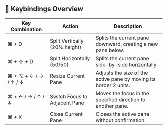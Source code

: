 ## 🔑 Keybindings Overview

| Key Combination              | Action                       | Description                                                      |
|------------------------------|------------------------------|------------------------------------------------------------------|
| ⌘ + D                        | Split Vertically (20% height)| Splits the current pane downward, creating a new pane below.     |
| ⌘ + ⇧ + D                    | Split Horizontally (50/50)   | Splits the current pane side-by-side horizontally.               |
| ⌘ + ⌥ + ← / → / ↑ / ↓        | Resize Current Pane          | Adjusts the size of the active pane by moving its border 2 units.|
| ⌘ + ← / → / ↑ / ↓            | Switch Focus to Adjacent Pane| Moves the focus in the specified direction to another pane.      |
| ⌘ + X                        | Close Current Pane           | Closes the active pane without confirmation.                     |
